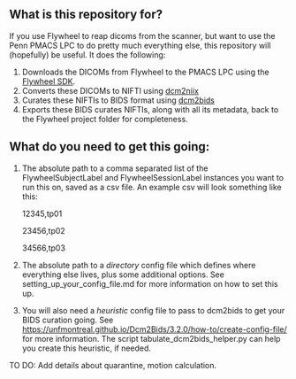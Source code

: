 ## What is this repository for?
If you use Flywheel to reap dicoms from the scanner, but want to use the Penn PMACS LPC to do pretty much everything else, this repository will (hopefully) be useful.
It does the following:
1. Downloads the DICOMs from Flywheel to the PMACS LPC using the [Flywheel SDK](https://api-docs.flywheel.io/latest/tags/21.0.0/python/index.html). 
2. Converts these DICOMs to NIFTI using [dcm2niix](https://github.com/rordenlab/dcm2niix)
3. Curates these NIFTIs to BIDS format using [dcm2bids](https://unfmontreal.github.io/Dcm2Bids/3.2.0/)
4. Exports these BIDS curates NIFTIs, along with all its metadata, back to the Flywheel project folder for completeness. 

## What do you need to get this going:
1. The absolute path to a comma separated list of the FlywheelSubjectLabel and FlywheelSessionLabel instances you want to run this on, saved as a csv file. An example csv will look something like this:


    12345,tp01


    23456,tp02


    34566,tp03
2. The absolute path to a *directory* config file which defines where everything else lives, plus some additional options. See setting_up_your_config_file.md for more information on how to set this up. 
3. You will also need a *heuristic* config file to pass to dcm2bids to get your BIDS curation going. See https://unfmontreal.github.io/Dcm2Bids/3.2.0/how-to/create-config-file/ for more information. The script tabulate_dcm2bids_helper.py can help you create this heuristic, if needed. 

TO DO:
Add details about quarantine, motion calculation.